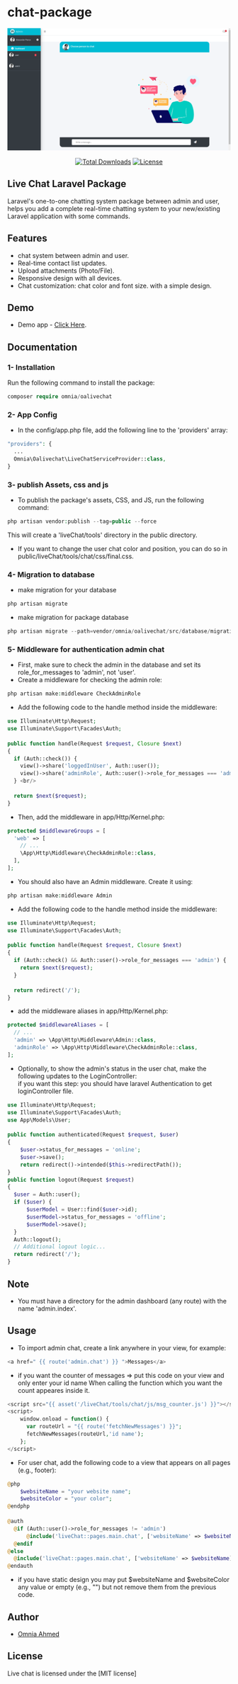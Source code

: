 # chat-package

<p style="text-align:center;width:100%;"><img src="/art/preview.png" alt="Live chat Laravel Package"></p>

<p align="center">
<a href="https://packagist.org/packages/omnia/oalivechat"><img src="https://poser.pugx.org/munafio/chatify/downloads?style=flat-square" alt="Total Downloads"></a>
<a href="https://packagist.org/packages/omnia/oalivechat"><img src="https://poser.pugx.org/munafio/chatify/license?style=flat-square" alt="License"></a>
</p>

## Live Chat Laravel Package

Laravel's one-to-one chatting system package between admin and user, helps you add a complete real-time chatting system to your new/existing Laravel application with some commands.

<!-- ## Technologies

- Laravel Framework [^9.0, ^10.0]
- PHP 8.1 or higher
- Database (eg: MySQL)
- Web Server (eg: Apache) -->

## Features

- chat system between admin and user.
- Real-time contact list updates.
- Upload attachments (Photo/File).
- Responsive design with all devices.
- Chat customization: chat color and font size.
  with a simple design.

<!-- ...and much more you have to discover it yourself. -->

## Demo

- Demo app - [Click Here](https://github.com/OmniaAhmed208/live_chat_demo).

## Documentation

### 1- Installation 

Run the following command to install the package:<br/>
```php
composer require omnia/oalivechat
```
### 2- App Config

- In the config/app.php file, add the following line to the 'providers' array: <br/>
```php
"providers": { 
  ... 
  Omnia\Oalivechat\LiveChatServiceProvider::class, 
}
```
### 3- publish Assets, css and js

- To publish the package's assets, CSS, and JS, run the following command:

```php
php artisan vendor:publish --tag=public --force 
```
This will create a 'liveChat/tools' directory in the public directory. <br/>
- If you want to change the user chat color and position, you can do so in public/liveChat/tools/chat/css/final.css.

### 4- Migration to database

- make migration for your database
```php
php artisan migrate
```
- make migration for package database
```php
php artisan migrate --path=vendor/omnia/oalivechat/src/database/migrations
```

### 5- Middleware for authentication admin chat

- First, make sure to check the admin in the database and set its role_for_messages to 'admin', not 'user'.
- Create a middleware for checking the admin role: 
```php
php artisan make:middleware CheckAdminRole 
```

- Add the following code to the handle method inside the middleware: 
```php
use Illuminate\Http\Request; 
use Illuminate\Support\Facades\Auth; 

public function handle(Request $request, Closure $next) 
{ 
  if (Auth::check()) { 
    view()->share('loggedInUser', Auth::user()); 
    view()->share('adminRole', Auth::user()->role_for_messages === 'admin'); 
  } <br/>

  return $next($request);
}
```

- Then, add the middleware in app/Http/Kernel.php:  
```php
protected $middlewareGroups = [ 
  'web' => [ 
    // ... 
    \App\Http\Middleware\CheckAdminRole::class, 
  ], 
];
```

- You should also have an Admin middleware. Create it using: 
```php
php artisan make:middleware Admin
```

- Add the following code to the handle method inside the middleware:
```php
use Illuminate\Http\Request; 
use Illuminate\Support\Facades\Auth; 

public function handle(Request $request, Closure $next) 
{ 
  if (Auth::check() && Auth::user()->role_for_messages === 'admin') { 
    return $next($request); 
  } 

  return redirect('/'); 
}
```

- add the middleware aliases in app/Http/Kernel.php: 
```php
protected $middlewareAliases = [ 
  // ... 
  'admin' => \App\Http\Middleware\Admin::class, 
  'adminRole' => \App\Http\Middleware\CheckAdminRole::class, 
]; 
```

- Optionally, to show the admin's status in the user chat, make the following updates to the LoginController: <br>
if you want this step: you should have laravel Authentication to get loginController file.
```php
use Illuminate\Http\Request; 
use Illuminate\Support\Facades\Auth; 
use App\Models\User; 

public function authenticated(Request $request, $user) 
{
    $user->status_for_messages = 'online';
    $user->save();
    return redirect()->intended($this->redirectPath());
}
public function logout(Request $request) 
{
  $user = Auth::user();
  if ($user) { 
      $userModel = User::find($user->id);
      $userModel->status_for_messages = 'offline';
      $userModel->save();
  }
  Auth::logout();
  // Additional logout logic... 
  return redirect('/'); 
}
```

## Note

- You must have a directory for the admin dashboard (any route) with the name 'admin.index'.

## Usage

- To import admin chat, create a link anywhere in your view, for example:
```php
<a href=" {{ route('admin.chat') }} ">Messages</a>
```

- if you want the counter of messages => put this code on your view
and only enter your id name When calling the function which you want the count appeares inside it.
```php
<script src="{{ asset('/liveChat/tools/chat/js/msg_counter.js') }}"></script> 
<script>
    window.onload = function() { 
      var routeUrl = "{{ route('fetchNewMessages') }}"; 
      fetchNewMessages(routeUrl,'id name'); 
    }; 
</script> 
```

- For user chat, add the following code to a view that appears on all pages (e.g., footer):<br/>
```php
@php
    $websiteName = "your website name";
    $websiteColor = "your color";
@endphp

@auth 
  @if (Auth::user()->role_for_messages != 'admin') 
      @include('liveChat::pages.main.chat', ['websiteName' => $websiteName], ['chatColor' => $websiteColor]) 
  @endif 
@else 
  @include('liveChat::pages.main.chat', ['websiteName' => $websiteName], ['chatColor' => $websiteColor])
@endauth
```

- if you have static design you may put $websiteName and $websiteColor any value or empty (e.g., "") but not remove them from the previous code.

## Author

- [Omnia Ahmed](https://omnia-ahmed.onrender.com/index)

## License

Live chat is licensed under the [MIT license]
